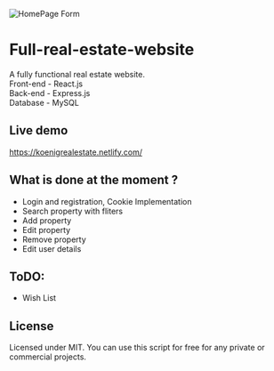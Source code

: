 ![HomePage Form](https://i.imgur.com/03fTUby.jpg)
# Full-real-estate-website
A fully functional real estate website.</br>
Front-end - React.js</br>
Back-end - Express.js</br>
Database - MySQL</br>

## Live demo
https://koenigrealestate.netlify.com/

## What is done at the moment ?
  * Login and registration, Cookie Implementation
  * Search property with fliters
  * Add property
  * Edit property
  * Remove property
  * Edit user details

## ToDO: 
  * Wish List

## License
Licensed under MIT. You can use this script for free for any private or commercial projects.
